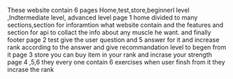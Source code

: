 These website contain 6 pages Home,test,store,beginnerl level ,Indtermediate level, advanced level
page 1 home divided to many sections,section for inforamtion what website contain and the features
and section for api  to collact the info about any muscle he want. and finally footer
page 2 test give the user question and 5 answer for it and increase rank according to the answer and give recommandation level to begen from it
page 3 store you can buy item in your rank and incrase your strength 
page 4 ,5,6  they  every one contain  6 exercises when user finsh from it they incrase the rank 
